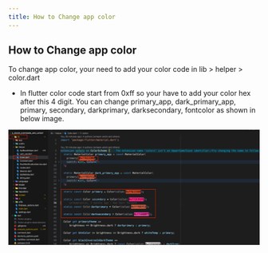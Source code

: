 ```yaml
---
title: How to Change app color
---
```


## How to Change app color

To change app color, your need to add your color code in lib > helper > color.dart
 - In flutter color code start from 0xff so your have to add your color hex after this 4 digit. You can change primary_app, dark_primary_app, primary, secondary, darkprimary, darksecondary, fontcolor as shown in below image.

![eShop](/img/flutter/appcolor.png) 
